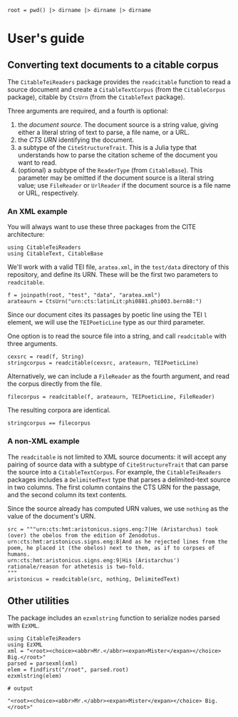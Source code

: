 ```@setup guide
root = pwd() |> dirname |> dirname |> dirname
```


# User's guide


## Converting text documents to a citable corpus

The `CitableTeiReaders` package provides the `readcitable` function to read a source document and create a `CitableTextCorpus` (from the `CitableCorpus` package), citable by `CtsUrn` (from the `CitableText` package).  


Three arguments are required, and a fourth is optional:

1. the *document source*. The document source is a string value, giving either a literal string of text to parse, a file name, or a URL.
2. the *CTS URN* identifying the document.
3. a subtype of the `CiteStructureTrait`.  This is a Julia type that understands how to parse the citation scheme of the document you want to read.
4. (optional) a subtype of the `ReaderType` (from `CitableBase`).  This parameter may be omitted if the document source is a literal string value; use `FileReader` or `UrlReader` if the document source is a file name or URL, respectively.





### An XML example

You will always want to use these three packages from the CITE architecture:

```@example guide
using CitableTeiReaders
using CitableText, CitableBase
```

We'll work with a valid TEI file, `aratea.xml`, in the `test/data` directory of this repository, and define its URN.  These will be the first two parameters to `readcitable`.
 
```@example guide
f = joinpath(root, "test", "data", "aratea.xml")
arateaurn = CtsUrn("urn:cts:latinLit:phi0881.phi003.bern88:")
```

Since our document cites its passages by poetic line using the TEI `l` element, we will use the `TEIPoeticLine` type as our third parameter.

One option is to read the source file into a string, and call `readcitable` with three arguments.

```@example guide
cexsrc = read(f, String)
stringcorpus = readcitable(cexsrc, arateaurn, TEIPoeticLine)
```


Alternatively, we can include a `FileReader` as the fourth argument, and read the corpus directly from the file. 

```@example guide
filecorpus = readcitable(f, arateaurn, TEIPoeticLine, FileReader)
```

The resulting corpora are identical.

```@example guide
stringcorpus == filecorpus
```

### A non-XML example

The `readcitable` is not limited to XML source documents: it will accept any pairing of source data with a subtype of `CiteStructureTrait` that can parse the source into a `CitableTextCorpus`. For example, the `CitableTeiReaders` packages includes a `DelimitedText` type that parses a delimited-text source in two columns.  The first column contains the CTS URN for the passage, and the second column its text contents.  

Since the source already has computed URN values, we use `nothing` as the value of the document's URN.

```@example guide
src = """urn:cts:hmt:aristonicus.signs.eng:7|He (Aristarchus) took (over) the obelos from the edition of Zenodotus.
urn:cts:hmt:aristonicus.signs.eng:8|And as he rejected lines from the poem, he placed it (the obelos) next to them, as if to corpses of humans.
urn:cts:hmt:aristonicus.signs.eng:9|His (Aristarchus') rationale/reason for athetesis is two-fold.
"""
aristonicus = readcitable(src, nothing, DelimitedText)
```


## Other utilities


The package includes an `ezxmlstring` function to serialize nodes parsed with `EzXML`.


```jldoctest
using CitableTeiReaders
using EzXML
xml = "<root><choice><abbr>Mr.</abbr><expan>Mister</expan></choice> Big.</root>"
parsed = parsexml(xml)
elem = findfirst("/root", parsed.root)
ezxmlstring(elem)

# output

"<root><choice><abbr>Mr.</abbr><expan>Mister</expan></choice> Big.</root>"
```
